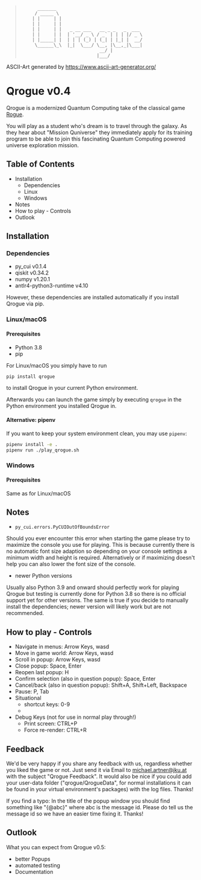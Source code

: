 >           _______           
>          / _____ \          
>         | |     | |         
>         | |     | |         
>         | |     | |   _ __ ___   __ _ _   _  ___         
>         | |     | |  | '__/ _ \ / _` | | | |/ _ \
>         | |_____| |  | | | (_) | (_| | |_| |  __/    
>          \______\_\  |_|  \___/ \__, |\__,_|\___|   
>                                  __/ |            
>                                 |___/ 
ASCII-Art generated by https://www.ascii-art-generator.org/

# Qrogue v0.4 #

Qrogue is a modernized Quantum Computing take of the classical game 
[Rogue](https://en.wikipedia.org/wiki/Rogue_%28video_game%29). 

You will play as a student who's dream is to travel through the galaxy. 
As they hear about "Mission Quniverse" they immediately apply for its 
training program to be able to join this fascinating Quantum Computing 
powered universe exploration mission.


## Table of Contents ##
- Installation
  - Dependencies
  - Linux
  - Windows
- Notes
- How to play - Controls
- Outlook

## Installation ##


### Dependencies ###
- py_cui v0.1.4
- qiskit v0.34.2
- numpy v1.20.1
- antlr4-python3-runtime v4.10

However, these dependencies are installed automatically if you install Qrogue via pip.

### Linux/macOS ###

#### Prerequisites ####

- Python 3.8
- pip

For Linux/macOS you simply have to run 
```bash
pip install qrogue
```
to install Qrogue in your current Python environment. 

Afterwards you can launch the game simply by executing `qrogue` in the Python environment you installed Qrogue in.

#### Alternative: pipenv ####

If you want to keep your system environment clean, you may use `pipenv`:

```bash
pipenv install -e .
pipenv run ./play_qrogue.sh
```

### Windows ###

#### Prerequisites ####

Same as for Linux/macOS

## Notes ##

- `py_cui.errors.PyCUIOutOfBoundsError` 

Should you ever encounter this error
when starting the game please try to maximize the console you 
use for playing. This is because currently there is no automatic 
font size adaption so depending on your console settings a 
minimum width and height is required. Alternatively or if 
maximizing doesn't help you can also lower the font size of the 
console.

- newer Python versions

Usually also Python 3.9 and onward should perfectly work for 
playing Qrogue but testing is currently done for Python 3.8 so 
there is no official support yet for other versions. The same 
is true if you decide to manually install the dependencies; newer 
version will likely work but are not recommended.

## How to play - Controls ##
- Navigate in menus: Arrow Keys, wasd
- Move in game world: Arrow Keys, wasd
- Scroll in popup: Arrow Keys, wasd
- Close popup: Space, Enter
- Reopen last popup: H
- Confirm selection (also in question popup): Space, Enter
- Cancel/back (also in question popup): Shift+A, Shift+Left, Backspace
- Pause: P, Tab
- Situational 
  - shortcut keys: 0-9
  - 
- Debug Keys (not for use in normal play through!)
  - Print screen: CTRL+P
  - Force re-render: CTRL+R 
  
## Feedback ##
We'd be very happy if you share any feedback with us, regardless whether you liked the game or not.
Just send it via Email to michael.artner@jku.at with the subject "Qrogue Feedback". 
It would also be nice if you could add your user-data folder ("qrogue/QrogueData", for normal installations it can be found in your virtual environment's packages) with the log files. Thanks!

If you find a typo: In the title of the popup window you should find something like "{@abc}" where abc is the message id. 
Please do tell us the message id so we have an easier time fixing it. Thanks!

## Outlook ##

What you can expect from Qrogue v0.5:
- better Popups
- automated testing
- Documentation

